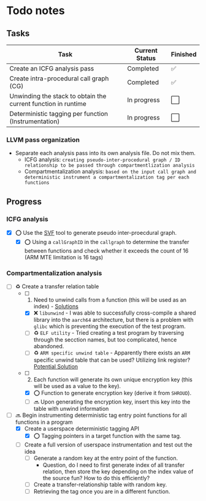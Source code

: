 # Todo notes

## Tasks
| Task                            | Current Status  | Finished      | 
|----------------                 |---------------  |-----------    |
| Create an ICFG analysis pass | Completed | :white_check_mark: | 
| Create intra-procedural call graph (CG)| Completed | :white_check_mark: |
| Unwinding the stack to obtain the current function in runtime | In progress | :white_large_square: |
| Deterministic tagging per function (Instrumentation) | In progress | :white_large_square: |

<!---
Legend:
:white_check_mark: - Task finished
:white_large_square: - Task not finished
:o: - Progress finished
:x: - Failed
:recycle: - In-progress
:soon: - Next progress to be started
-->

### LLVM pass organization
- Separate each analysis pass into its own analysis file. Do not mix them.
  - ICFG analysis: `creating pseudo-inter-procedural graph / ID relationship to be passed through compartmentlization analysis`
  - Compartmentalization analysis: `based on the input call graph and deterministic instrument a compartmentalization tag per each functions`


## Progress

### ICFG analysis
- [x] :o: Use the [SVF](https://github.com/SVF-tools/SVF) tool to generate pseudo inter-proecdural graph.
  - [x] :o: Using a `callGraphID` in the `callgraph` to determine the transfer between functions and check whether it exceeds the count of 16 (ARM MTE limitation is 16 tags)

### Compartmentalization analysis
- [ ] :recycle: Create a transfer relation table
  - [ ] 1) Need to unwind calls from a function (this will be used as an index) - [Solutions](https://stackoverflow.com/questions/3899870/print-call-stack-in-c-or-c)
    - [x] :x: `libunwind` -  I was able to successfully cross-compile a shared library into the `aarch64` architecture, but there is a problem with `glibc` which is preventing the execution of the test program.
    - [ ] :recycle: `ELF utility` - Tried creating a test program by traversing through the secction names, but too complicated, hence abandoned.
    - [ ] :recycle: `ARM specific unwind table` - Apparently there exists an `ARM` specific unwind table that can be used? Utilizing link register? [Potential Solution](https://community.silabs.com/s/article/how-to-read-the-link-register-lr-for-an-arm-cortex-m-series-device?language=en_US#:~:text=Link%20Register-,On%20an%20ARM%20Cortex%20M%20series%20device%2C%20the%20link%20register,%2C%200xFFFFFFF9%2C%20or%200xFFFFFFFD)
  - [ ] 2) Each function will generate its own unique encryption key (this will be used as a value to the key).
    - [x] :o: Function to generate encryption key (derive it from `SHROUD`).
    - [ ] :soon: Upon generating the encryption key, insert this key into the table with unwind information
- [ ] :soon: Begin instrumenting deterministic tag entry point functions for all functions in a program
  - [x] Create a userspace deterministic tagging API
    - [x] :o: Tagging pointers in a target function with the same tag.
  - [ ] Create a full version of userspace instrumentation and test out the idea
    - [ ] Generate a random key at the entry point of the function.
      - Question, do I need to first generate index of all transfer relation, then store the key depending on the index value of the source fun? How to do this efficiently?
    - [ ] Create a transfer-relationship table with random key.
    - [ ] Retrieving the tag once you are in a different function.
